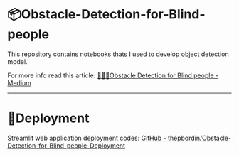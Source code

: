 # 📦Obstacle-Detection-for-Blind-people

This repository contains notebooks thats I used to develop object detection model.

For more info read this article: [👨🏼‍🦯Obstacle Detection for Blind people - Medium](https://medium.com/@thepbordinjaiinsom/obstacle-detection-for-blind-people-d33e3c4e11dd)

---

# 🛬Deployment

Streamlit web application deployment codes: [GitHub - thepbordin/Obstacle-Detection-for-Blind-people-Deployment](https://github.com/thepbordin/Obstacle-Detection-for-Blind-people-Deployment)

